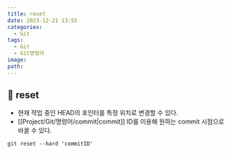 ```yaml
---
title: reset
date: 2023-12-21 13:55
categories:
  - Git
tags:
  - Git
  - Git명령어
image: 
path:
---
```


## 🌈 reset
+ 현재 작업 중인 HEAD의 포인터를 특정 위치로 변경할 수 있다.
+ [[Project/Git/명령어/commit|commit]] ID를 이용해 원하는 commit 시점으로 바꿀 수 있다.
```dos
git reset --hard 'commitID'
```

